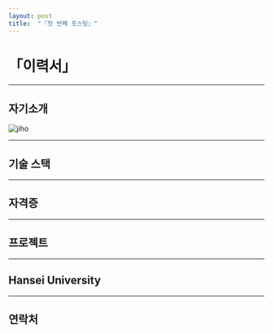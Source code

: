 ```yaml
---
layout: post
title:  "『첫 번째 포스팅』"
---
```

# 「이력서」
<!-- Heading -->
<!-- Bullet list -->
<!-- Text attrivutes -->
<!-- Image -->
<!-- Link -->
<!-- Code -->
<!-- Click list -->
***



## 자기소개
![jiho](https://user-images.githubusercontent.com/127321491/226171178-bde24ccf-96aa-4eea-bc0f-1da226b0e7e1.jpg)




***



## 기술 스택



***




## 자격증




***




## 프로젝트




***



## Hansei University



***



## 연락처


